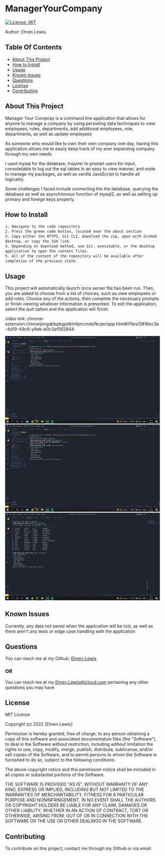 
# ManagerYourCompany
[![License: MIT](https://img.shields.io/badge/License-MIT-yellow.svg)](https://opensource.org/licenses/MIT)

Author: Ehren Lewis

## Table Of Contents

* [About This Project](#about-this-project)
* [How to Install](#how-to-install)
* [Usage](#usage)
* [Known Issues](#known-issues)
* [Questions](#questions)
* [License](#license)
* [Contributing](#contributing)


## About This Project

Manager Your Compnay is a command line application that allows for anyone to manage a company by using persisting data techniques to view employees, roles, departments, add additional employees, role, departments, as well as update employees

As someone who would like to own their own company one day, having this application allows me to easily keep track of my ever expanding company through my own needs

I used mysql for the database, Inquirer to prompt users for input, consoletable to log out the sql tables in an easy to view manner, and node to manage my packages, as well as vanilla JavaScript to handle all logicality.

Some challenges I faced include connecting the the database, querying the database as well as asynchronous function of mysql2, as well as setting up primary and foreign keys properly.


## How to Install


    1. Navigate to the code repository
    2. Press the green code button, located near the about section
    3. Copy either the HTTPS, Git CLI, download the zip, open with GitHub desktop, or copy the SSH link.
    4. Depending on download method, use Git, executable, or the desktop application to open the content files.
    5. All of the content of the repository will be available after completion of the previous state.
    

## Usage

This project will automatically launch once server file has been run. Then, you are asked to choose from a list of choices, such as view employees or add roles. Choose any of the actions, then complete the necessary prompts or finish viewing whatever information is presented. To exit the application, select the quit option and the application will finish.

video link: chrome-extension://mmeijimgabbpbgpdklnllpncmdofkcpn/app.html#/files/5816ec3a-4d19-49c8-y9eb-b0c3af562844

![Image of start of the prompts](/Assets/images/firstLoad.png)
![Image of adding a department](/Assets/images/addingDepartment.png)
![Image of viewing information](/Assets/images/printedTables.png)



## Known Issues

Currently, any data not saved when the application will be lost, as well as there aren't any tests or edge case handling with the application


## Questions

You can reach me at my Github: [Ehren-Lewis](https://github.com/Ehren-Lewis)

### OR

You can reach me at my [Ehren.Lewis@icloud.com](mailto:Ehren.Lewis@icloud.com) pertaining any other questions you may have

## License


MIT License

Copyright (c) 2022 [Ehren Lewis]

Permission is hereby granted, free of charge, to any person obtaining a copy
of this software and associated documentation files (the "Software"), to deal
in the Software without restriction, including without limitation the rights
to use, copy, modify, merge, publish, distribute, sublicense, and/or sell
copies of the Software, and to permit persons to whom the Software is
furnished to do so, subject to the following conditions:

The above copyright notice and this permission notice shall be included in all
copies or substantial portions of the Software.

THE SOFTWARE IS PROVIDED "AS IS", WITHOUT WARRANTY OF ANY KIND, EXPRESS OR
IMPLIED, INCLUDING BUT NOT LIMITED TO THE WARRANTIES OF MERCHANTABILITY,
FITNESS FOR A PARTICULAR PURPOSE AND NONINFRINGEMENT. IN NO EVENT SHALL THE
AUTHORS OR COPYRIGHT HOLDERS BE LIABLE FOR ANY CLAIM, DAMAGES OR OTHER
LIABILITY, WHETHER IN AN ACTION OF CONTRACT, TORT OR OTHERWISE, ARISING FROM,
OUT OF OR IN CONNECTION WITH THE SOFTWARE OR THE USE OR OTHER DEALINGS IN THE
SOFTWARE.


## Contributing

To contribute on this project, contact me through my Github or via email.
